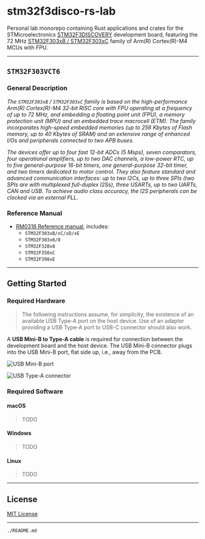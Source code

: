 # stm32f3disco-rs-lab

Personal lab monorepo containing Rust applications and crates for the STMicroelectronics
[STM32F3DISCOVERY](https://www.st.com/en/evaluation-tools/stm32f3discovery.html) development board,
featuring the 72 MHz [STM32F303xB / STM32F303xC](https://www.st.com/resource/en/datasheet/stm32f303vc.pdf)
family of Arm(R) Cortex(R)-M4 MCUs with FPU.

---

## `STM32F303VCT6`

### General Description

_The `STM32F303xB` / `STM32F303xC` family is based on the high-performance
Arm(R) Cortex(R)-M4 32-bit RISC core with FPU operating at a frequency of up to 72 MHz, and embedding a
floating point unit (FPU), a memory protection unit (MPU) and an embedded trace macrocell
(ETM). The family incorporates high-speed embedded memories (up to 256 Kbytes of Flash
memory, up to 40 Kbytes of SRAM) and an extensive range of enhanced I/Os and
peripherals connected to two APB buses._

_The devices offer up to four fast 12-bit ADCs (5 Msps), seven comparators, four operational
amplifiers, up to two DAC channels, a low-power RTC, up to five general-purpose 16-bit
timers, one general-purpose 32-bit timer, and two timers dedicated to motor control. They
also feature standard and advanced communication interfaces: up to two I2Cs, up to three
SPIs (two SPIs are with multiplexed full-duplex I2Ss), three USARTs, up to two UARTs, CAN
and USB. To achieve audio class accuracy, the I2S peripherals can be clocked via an
external PLL._

### Reference Manual

* [RM0316 Reference manual](https://www.st.com/resource/en/reference_manual/rm0316-stm32f303xbcde-stm32f303x68-stm32f328x8-stm32f358xc-stm32f398xe-advanced-armbased-mcus-stmicroelectronics.pdf), includes:
  * `STM32F303xB/xC/xD/xE`
  * `STM32F303x6/8`
  * `STM32F328x8`
  * `STM32F358xC`
  * `STM32F398xE`

---

## Getting Started

### Required Hardware

>The following instructions assume, for simplicity, the existence of an available USB Type-A port on the host device.
Use of an adapter providing a USB Type-A port to USB-C connector should also work.

A **USB Mini-B to Type-A cable** is required for connection between the development board and the host device.
The USB Mini-B connector plugs into the USB Mini-B port, flat side up, i.e., away from the PCB.

![USB Mini-B port](https://upload.wikimedia.org/wikipedia/commons/thumb/e/ec/USB_Mini-B_receptacle.svg/134px-USB_Mini-B_receptacle.svg.png)

![USB Type-A connector](https://upload.wikimedia.org/wikipedia/commons/thumb/c/c5/USB_Type-A_receptacle_Black.svg/150px-USB_Type-A_receptacle_Black.svg.png)

### Required Software

#### macOS

>TODO

#### Windows

>TODO

#### Linux

>TODO

---

## License

[MIT License](https://spdx.org/licenses/MIT.html)

---

`./README.md`
